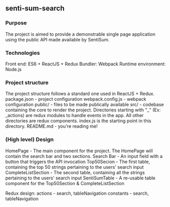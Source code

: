 ## senti-sum-search

### Purpose

The project is aimed to provide a demonstrable single page application using the public API made available by SentiSum.

### Technologies

Front end: ES6 + ReactJS + Redux
Bundler: Webpack
Runtime environment: Node.js

### Project structure

The project structure follows a standard one used in ReactJS + Redux.
package.json - project configuration
webpack.config.js - webpack configuration
public/ - files to be made publically available
src/ - codebase containing the core to render the project. Directories starting with "_" (Ex: _actions) are redux modules to handle events in the app. All other directories are redux components. index.js is the starting point in this directory.
README.md - you're reading me!

### (High level) Design

HomePage - The main component for the project. The HomePage will contain the search bar and two sections. 
Search Bar - An input field with a button that triggers the API invocation
Top50Secion - The first table, containing the top 50 strings pertaining to the users' search input
CompleteListSection - The second table, containing all the strings pertaining to the users' search input
SentiSumTable - A re-usable table component for the Top50Section & CompleteListSection

Redux design:
actions - search, tableNavigation
constants - search, tableNavigation

